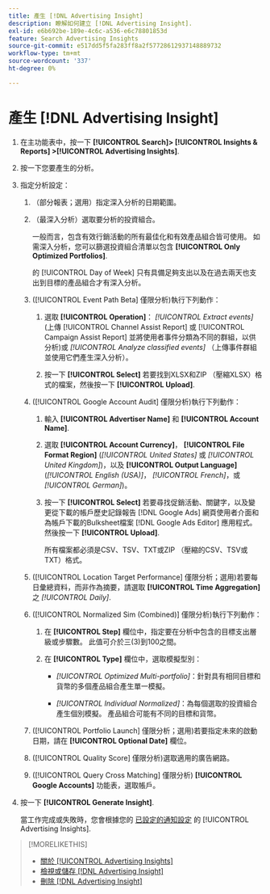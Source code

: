 ```yaml
---
title: 產生 [!DNL Advertising Insight]
description: 瞭解如何建立 [!DNL Advertising Insight].
exl-id: e6b692be-189e-4c6c-a536-e6c78801853d
feature: Search Advertising Insights
source-git-commit: e517dd5f5fa283ff8a2f57728612937148889732
workflow-type: tm+mt
source-wordcount: '337'
ht-degree: 0%

---
```


# 產生 [!DNL Advertising Insight]

1. 在主功能表中，按一下 **[!UICONTROL Search]> [!UICONTROL Insights & Reports] >[!UICONTROL Advertising Insights]**.

2. 按一下您要產生的分析。

3. 指定分析設定：

   1. （部分報表；選用）指定深入分析的日期範圍。

   2. （最深入分析）選取要分析的投資組合。

      一般而言，包含有效行銷活動的所有最佳化和有效產品組合皆可使用。 如需深入分析，您可以篩選投資組合清單以包含 **[!UICONTROL Only Optimized Portfolios]**.

      的 [!UICONTROL Day of Week] 只有具備足夠支出以及在過去兩天也支出到目標的產品組合才有深入分析。

   3. ([!UICONTROL Event Path Beta] 僅限分析)執行下列動作：

      1. 選取 **[!UICONTROL Operation]**： *[!UICONTROL Extract events]* (上傳 [!UICONTROL Channel Assist Report] 或 [!UICONTROL Campaign Assist Report] 並將使用者事件分類為不同的群組，以供分析)或 *[!UICONTROL Analyze classified events]* （上傳事件群組並使用它們產生深入分析）。

      1. 按一下 **[!UICONTROL Select]** 若要找到XLSX和ZIP （壓縮XLSX）格式的檔案，然後按一下 **[!UICONTROL Upload]**.

   4. ([!UICONTROL Google Account Audit] 僅限分析)執行下列動作：

      1. 輸入 **[!UICONTROL Advertiser Name]** 和 **[!UICONTROL Account Name]**.

      1. 選取 **[!UICONTROL Account Currency]**， **[!UICONTROL File Format Region]** (*[!UICONTROL United States]* 或 *[!UICONTROL United Kingdom]*)，以及 **[!UICONTROL Output Language]** (*[!UICONTROL English (USA)]*， *[!UICONTROL French]*，或 *[!UICONTROL German]*)。

      1. 按一下 **[!UICONTROL Select]** 若要尋找促銷活動、關鍵字，以及變更從下載的帳戶歷史記錄報告 [!DNL Google Ads] 網頁使用者介面和為帳戶下載的Bulksheet檔案 [!DNL Google Ads Editor] 應用程式。 然後按一下 **[!UICONTROL Upload]**.

         所有檔案都必須是CSV、TSV、TXT或ZIP （壓縮的CSV、TSV或TXT）格式。

   5. ([!UICONTROL Location Target Performance] 僅限分析；選用)若要每日彙總資料，而非作為摘要，請選取 **[!UICONTROL Time Aggregation]** 之 *[!UICONTROL Daily]*.

   6. ([!UICONTROL Normalized Sim (Combined)] 僅限分析)執行下列動作：

      1. 在 **[!UICONTROL Step]** 欄位中，指定要在分析中包含的目標支出層級或步驟數。 此值可介於三(3)到100之間。

      1. 在 **[!UICONTROL Type]** 欄位中，選取模擬型別：

         * *[!UICONTROL Optimized Multi-portfolio]*：針對具有相同目標和貨幣的多個產品組合產生單一模擬。

         * *[!UICONTROL Individual Normalized]*：為每個選取的投資組合產生個別模擬。 產品組合可能有不同的目標和貨幣。

   7. ([!UICONTROL Portfolio Launch] 僅限分析；選用)若要指定未來的啟動日期，請在 **[!UICONTROL Optional Date]** 欄位。

   8. ([!UICONTROL Quality Score] 僅限分析)選取適用的廣告網路。

   9. ([!UICONTROL Query Cross Matching] 僅限分析) **[!UICONTROL Google Accounts]** 功能表，選取帳戶。

4. 按一下 **[!UICONTROL Generate Insight]**.

   當工作完成或失敗時，您會根據您的 [已設定的通知設定](/help/search-social-commerce/notifications/notification-edit.md) 的 [!UICONTROL Advertising Insights].

>[!MORELIKETHIS]
>
>* [關於 [!UICONTROL Advertising Insights]](insight-about.md)
>* [檢視或儲存 [!DNL Advertising Insight]](insight-view-save.md)
>* [刪除 [!DNL Advertising Insight]](insight-delete.md)
